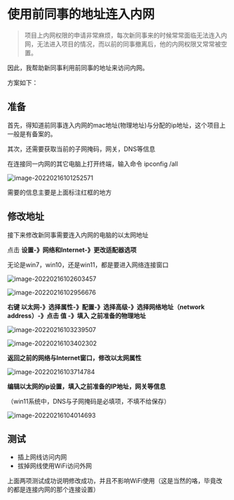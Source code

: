 # 使用前同事的地址连入内网

>   项目上内网权限的申请非常麻烦，每次新同事来的时候常常面临无法连入内网，无法进入项目的情况，而以前的同事撤离后，他的内网权限又常常被空置。

因此，我帮助新同事利用前同事的地址来访问内网。

方案如下：

## 准备

首先，得知道前同事连入内网的mac地址(物理地址)与分配的ip地址，这个项目上一般是有备案的。

其次，还需要获取当前的子网掩码，网关，DNS等信息

在连接同一内网的其它电脑上打开终端，输入命令 ipconfig /all

![image-20220216101252571](https://pic-1255740060.cos.ap-shanghai.myqcloud.com/MarkDown/img/20220216101326.png)

需要的信息主要是上面标注红框的地方

## 修改地址

接下来修改新同事需要连入内网的电脑的以太网地址

点击 **设置-》网络和Internet-》更改适配器选项**

无论是win7，win10，还是win11，都是要进入网络连接窗口

![image-20220216102603457](https://pic-1255740060.cos.ap-shanghai.myqcloud.com/MarkDown/img/20220216102603.png)

![image-20220216102956676](https://pic-1255740060.cos.ap-shanghai.myqcloud.com/MarkDown/img/20220216102956.png)

**右键 以太网-》选择属性-》配置-》选择高级-》选择网络地址（network address）-》点击 值 -》填入 之前准备的物理地址**

![image-20220216103239507](https://pic-1255740060.cos.ap-shanghai.myqcloud.com/MarkDown/img/20220216103239.png)

![image-20220216103402302](https://pic-1255740060.cos.ap-shanghai.myqcloud.com/MarkDown/img/20220216103402.png)

**返回之前的网络与Internet窗口，修改以太网属性**

![image-20220216103714784](https://pic-1255740060.cos.ap-shanghai.myqcloud.com/MarkDown/img/20220216103714.png)

**编辑以太网的ip设置，填入之前准备的IP地址，网关等信息**

（win11系统中，DNS与子网掩码是必填项，不填不给保存）

![image-20220216104014693](https://pic-1255740060.cos.ap-shanghai.myqcloud.com/MarkDown/img/20220216104014.png)

## 测试

+   插上网线访问内网
+   拔掉网线使用WiFi访问外网

上面两项测试成功说明修改成功，并且不影响WiFi使用（这是当然的咯，毕竟改的都是连接内网的那个连接设置）
